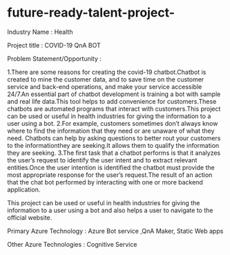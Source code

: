# future-ready-talent-project-
Industry Name : 
Health 

Project title : 
COVID-19 QnA BOT 

Problem Statement/Opportunity : 

1.There are some reasons for creating the covid-19 chatbot.Chatbot is created to mine the customer data, and to save time on the customer service and back-end operations, and make your service accessible 24/7.An essential part of chatbot development is training a bot with sample and real life data.This tool helps to add convenience for customers.These chatbots are automated programs that interact with customers.This project can be used or useful in health industries for giving the information to a user using a bot. 
2.For example, customers sometimes don’t always know where to find the information that they need or are unaware of what they need. Chatbots can help by asking questions to better rout your customers to the informationthey are seeking.It allows them to qualify the information they are seeking.
3.The first task that a chatbot performs is that it analyzes the user’s request to identify the user intent and to extract relevant entities.Once the user intention is identified the chatbot must provide the  most appropriate response for the user’s request.The result of an action that the chat bot performed by interacting with one or more backend application.

This project can be used or useful in health industries for giving the information to a user using a bot and also helps a user to navigate to the official website.

Primary Azure Technology :
Azure Bot service ,QnA Maker, Static Web apps 

Other Azure Technologies :
Cognitive Service
